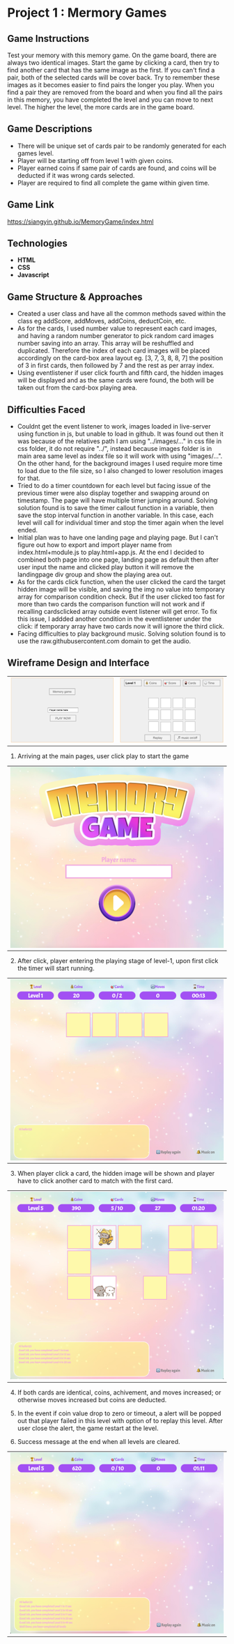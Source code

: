 # Project 1 : Mermory Games 


## Game Instructions
Test your memory with this memory game. On the game board, there are always two identical images. Start the game by clicking a card, then try to find another card that has the same image as the first. If you can't find a pair, both of the selected cards will be cover back. Try to remember these images as it becomes easier to find pairs the longer you play. When you find a pair they are removed from the board and when you find all the pairs in this memory, you have completed the level and you can move to next level. The higher the level, the more cards are in the game board. 


## Game Descriptions
* There will be unique set of cards pair to be randomly generated for each games level. 
* Player will be starting off from level 1 with given coins.
* Player earned coins if same pair of cards are found, and coins will be deducted if it was wrong cards selected.
* Player are required to find all complete the game within given time.


## Game Link

https://siangyin.github.io/MemoryGame/index.html


## Technologies
* **HTML**
* **CSS**
* **Javascript**


## Game Structure & Approaches
* Created a user class and have all the common methods saved within the class eg addScore, addMoves, addCoins, deductCoin, etc.
* As for the cards, I used number value to represent each card images, and having a random number generator to pick random card images number saving into an array. This array will be reshuffled and duplicated. Therefore the index of each card images will be placed accordingly on the card-box area layout eg. [3, 7, 3, 8, 8, 7] the position of 3 in first cards, then followed by 7 and the rest as per array index. 
* Using eventlistener if user click fourth and fifth card, the hidden images will be displayed and as the same cards were found, the both will be taken out from the card-box playing area. 


## Difficulties Faced
* Couldnt get the event listener to work, images loaded in live-server using function in js, but unable to load in github. It was found out then it was because of the relatives path I am using "../images/..." in css file in css folder, it do not require "../", instead because images folder is in main area same level as index file so it will work with using "images/...". On the other hand, for the background images I used require more time to load due to the file size, so I also changed to lower resolution images for that.
* Tried to do a timer countdown for each level but facing issue of the previous timer were also display together and swapping around on timestamp. The page will have multiple timer jumping around. Solving solution found is to save the timer callout function in a variable, then save the stop interval function in another variable. In this case, each level will call for individual timer and stop the timer again when the level ended.
* Initial plan was to have one landing page and playing page. But I can't figure out how to export and import player name from index.html+module.js to play.html+app.js. At the end I decided to combined both page into one page, landing page as default then after user input the name and clicked play button it will remove the landingpage div group and show the playing area out. 
* As for the cards click function, when the user clicked the card the target hidden image will be visible, and saving the img no value into temporary array for comparison condition check. But if the user clicked too fast for more than two cards the comparison function will not work and if recalling cardsclicked array outside event listener will get error. To fix this issue, I addded another condition in the eventlistener under the click: if temporary array have two cards now it will ignore the third click.
* Facing difficulties to play background music. Solving solution found is to use the raw.githubusercontent.com domain to get the audio. 


## Wireframe Design and Interface
<table><tr>
 <td>
 <img src="https://github.com/siangyin/MemoryGame/blob/main/images/visualinterface/mainpg.png"/>
</td>
 <td>
 <img src="https://github.com/siangyin/MemoryGame/blob/main/images/visualinterface/playpg.png"/>
</td>
 </tr></table>

1. Arriving at the main pages, user click play to start the game
<table><tr><td>
 <img src="https://github.com/siangyin/MemoryGame/blob/main/images/visualinterface/landingpage.png"/>
</td></tr></table>

2. After click, player entering the playing stage of level-1, upon first click the timer will start running.
<table><tr><td>
 <img src="https://github.com/siangyin/MemoryGame/blob/main/images/visualinterface/playingL1.png"/>
</td></tr></table>

3. When player click a card, the hidden image will be shown and player have to click another card to match with the first card.
<table><tr><td>
 <img src="https://github.com/siangyin/MemoryGame/blob/main/images/visualinterface/playingL5.png"/>
</td></tr></table>

4. If both cards are identical, coins, achivement, and moves increased; or otherwise moves increased but coins are deducted.

5. In the event if coin value drop to zero or timeout, a alert will be popped out that player failed in this level with option of to replay this level. After user close the alert, the game restart at the level. 

6. Success message at the end when all levels are cleared.
<table><tr><td>
 <img src="https://github.com/siangyin/MemoryGame/blob/main/images/visualinterface/completegame.png"/>
</td></tr></table>




            
      
